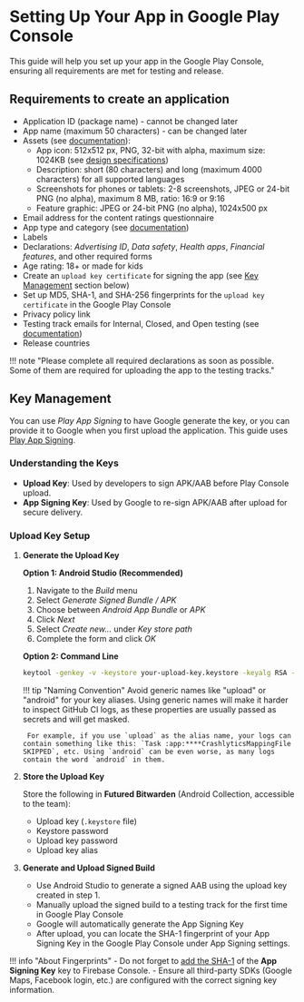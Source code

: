 # Setting Up Your App in Google Play Console

This guide will help you set up your app in the Google Play Console, ensuring all requirements are met for testing and release.

## Requirements to create an application
- Application ID (package name) - cannot be changed later
- App name (maximum 50 characters) - can be changed later
- Assets (see [documentation](https://support.google.com/googleplay/android-developer/answer/9866151)):
    - App icon: 512x512 px, PNG, 32-bit with alpha, maximum size: 1024KB (see [design specifications](https://developer.android.com/distribute/google-play/resources/icon-design-specifications))
    - Description: short (80 characters) and long (maximum 4000 characters) for all supported languages
    - Screenshots for phones or tablets: 2-8 screenshots, JPEG or 24-bit PNG (no alpha), maximum 8 MB, ratio: 16:9 or 9:16
    - Feature graphic: JPEG or 24-bit PNG (no alpha), 1024x500 px
- Email address for the content ratings questionnaire
- App type and category (see [documentation](https://support.google.com/googleplay/android-developer/answer/9859673))
- Labels
- Declarations: *Advertising ID*, *Data safety*, *Health apps*, *Financial features*, and other required forms
- Age rating: 18+ or made for kids
- Create an `upload key certificate` for signing the app (see [Key Management](#key-management) section below)
- Set up MD5, SHA-1, and SHA-256 fingerprints for the `upload key certificate` in the Google Play Console
- Privacy policy link
- Testing track emails for Internal, Closed, and Open testing (see [documentation](https://support.google.com/googleplay/android-developer/answer/9845334))
- Release countries

!!! note "Please complete all required declarations as soon as possible. Some of them are required for uploading the app to the testing tracks."

## Key Management

You can use *Play App Signing* to have Google generate the key, or you can provide it to Google when you first upload the application.
This guide uses [Play App Signing]((https://support.google.com/googleplay/android-developer/answer/9842756)).

### Understanding the Keys
- **Upload Key**: Used by developers to sign APK/AAB before Play Console upload.
- **App Signing Key**: Used by Google to re-sign APK/AAB after upload for secure delivery.

### Upload Key Setup

1. **Generate the Upload Key**

    **Option 1: Android Studio (Recommended)**

    1. Navigate to the *Build* menu
    2. Select *Generate Signed Bundle / APK*
    3. Choose between *Android App Bundle* or *APK*
    4. Click *Next*
    5. Select *Create new...* under *Key store path*
    6. Complete the form and click *OK*

    **Option 2: Command Line**
    ```bash
    keytool -genkey -v -keystore your-upload-key.keystore -keyalg RSA -keysize 2048 -validity 10000 -alias your-alias-name
    ```

    !!! tip "Naming Convention"
        Avoid generic names like "upload" or "android" for your key aliases. Using generic names will make it harder to inspect GitHub CI logs, as these properties are usually passed as secrets and will get masked.
        
        For example, if you use `upload` as the alias name, your logs can contain something like this: `Task :app:****CrashlyticsMappingFile SKIPPED`, etc. Using `android` can be even worse, as many logs contain the word `android` in them.

2. **Store the Upload Key**
   
    Store the following in **Futured Bitwarden** (Android Collection, accessible to the team):

    - Upload key (`.keystore` file)
    - Keystore password
    - Upload key password
    - Upload key alias

3. **Generate and Upload Signed Build**
    - Use Android Studio to generate a signed AAB using the upload key created in step 1.
    - Manually upload the signed build to a testing track for the first time in Google Play Console
    - Google will automatically generate the App Signing Key
    - After upload, you can locate the SHA-1 fingerprint of your App Signing Key in the Google Play Console under App Signing settings.

!!! info "About Fingerprints"
    - Do not forget to [add the SHA-1](../project_setup/30_firebase.md#sha-certificate-fingerprints) of the **App Signing Key** key to Firebase Console.
    - Ensure all third-party SDKs (Google Maps, Facebook login, etc.) are configured with the correct signing key information.